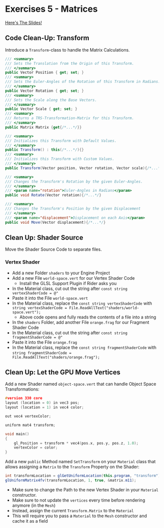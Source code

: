 # Exercises 5 - Matrices

[Here's The Slides!](slides/README.md)

## Code Clean-Up: Transform

Introduce a `Transform`-class to handle the Matrix Calculations.

```cs
/// <summary>
/// Sets the Translation from the Origin of this Transform.
/// </summary>
public Vector Position { get; set; }
/// <summary>
/// Sets the Euler-Angles of the Rotation of this Transform in Radians.
/// </summary>
public Vector Rotation { get; set; }
/// <summary>
/// Sets the Scale along the Base Vectors.
/// </summary>
public Vector Scale { get; set; }
/// <summary>
/// Returns a TRS-Transformation-Matrix for this Transform.
/// </summary>
public Matrix Matrix {get{/*...*/}}

/// <summary>
/// Initializes this Transform with Default Values.
/// </summary>
public Transform() : this(/*...*/){}
/// <summary>
/// Initializes this Transform with Custom Values.
/// </summary>
public Transform(Vector position, Vector rotation, Vector scale){/*...*/}

/// <summary>
/// Changes the Transform's Rotation by the given Euler-Angles.
/// </summary>
/// <param name="rotation">Euler-Angles in Radians</param>
public void Rotate(Vector rotation){/*...*/}

/// <summary>
/// Changes the Transform's Position by the given Displacement
/// </summary>
/// <param name="displacement">Displacement on each Axis</param>
public void Move(Vector displacement){/*...*/}
```

## Clean Up: Shader Source

Move the Shader Source Code to separate files.

### Vertex Shader
- Add a new Folder `shaders` to your Engine Project
- Add a new File `world-space.vert` for our Vertex Shader Code
  - Install the GLSL Support Plugin if Rider asks you
- In the Material class, cut out the string after `const string vertexShaderCode = @"`
- Paste it into the File `world-space.vert`
- In the Material class, replace the `const string vertexShaderCode` with `string vertexShaderCode = File.ReadAllText("shaders/world-space.vert");`
  - Above code opens and fully reads the contents of a file into a string
- In the `shaders` Folder, add another File `orange.frag` for our Fragment Shader Code
- In the Material class, cut out the string after `const string fragmentShaderCode = @"`
- Paste it into the File `orange.frag`
- In the Material class, replace the `const string fragmentShaderCode` with `string fragmentShaderCode = File.ReadAllText("shaders/orange.frag");`

## Clean Up: Let the GPU Move Vertices

Add a new Shader named `object-space.vert` that can handle Object Space Transformations:

```c
#version 330 core
layout (location = 0) in vec3 pos;
layout (location = 1) in vec4 color;

out vec4 vertexColor;

uniform mat4 transform;

void main()
{
    gl_Position = transform * vec4(pos.x, pos.y, pos.z, 1.0);
    vertexColor = color;
}
```

Add a new `public` Method named `SetTransform` on your `Material` class that allows assigning a `Matrix` to the `Transform` Property on the Shader:

```cs
int transformLocation = glGetUniformLocation(this.program, "transform");
glUniformMatrix4fv(transformLocation, 1, true, &matrix.m11);
```

- Make sure to change the Path to the new Vertex Shader in your `Material` constructor.
- Make sure to not update the `vertices` every time before rendering anymore (in the `Mesh`)
- Instead, assign the current `Transform.Matrix` to the `Material`
- This will require you to pass a `Material` to the `Mesh` constructor and cache it as a field
